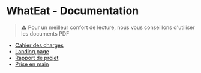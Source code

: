 # WhatEat - Documentation

> :warning: Pour un meilleur confort de lecture, nous vous conseillons d'utiliser les documents PDF

- [Cahier des charges](https://github.com/WhatEatInc/WhatEat-doc/blob/main/Cahier%20des%20charges/WhatEat%20-%20Cahier%20des%20charges.pdf)
- [Landing page](https://github.com/WhatEatInc/WhatEat-doc/blob/main/Landing%20Page/WhatEat%20-%20Landing%20page.pdf)
- [Rapport de projet](https://github.com/WhatEatInc/WhatEat-doc/blob/main/Rapport%20de%20projet/WhatEat%20-%20Rapport%20de%20projet.pdf)
- [Prise en main](https://github.com/WhatEatInc/WhatEat-doc/blob/main/Prise%20en%20main/WhatEat%20-%20Prise%20en%20main.pdf)

